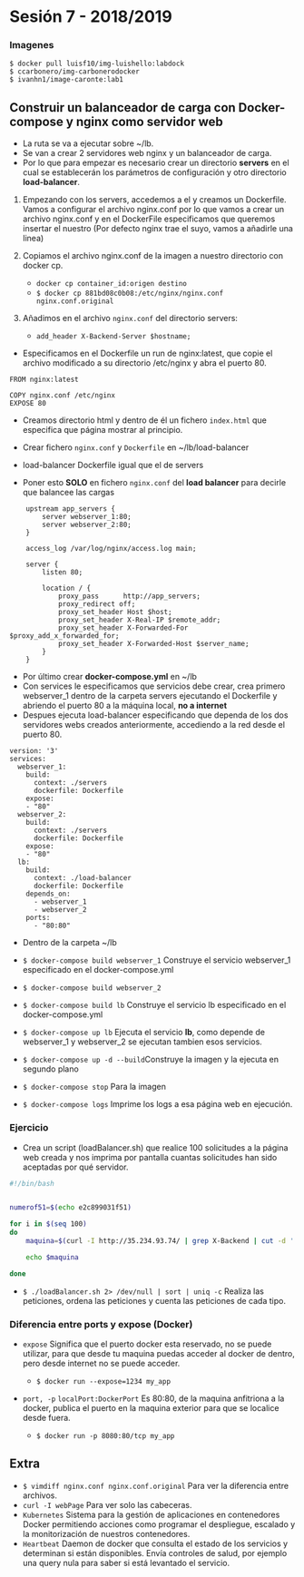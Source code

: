 # Sesión 7 - 2018/2019


### Imagenes
```
$ docker pull luisf10/img-luishello:labdock
$ ccarbonero/img-carbonerodocker
$ ivanhn1/image-caronte:lab1
```


## Construir un balanceador de carga con Docker-compose y nginx como servidor web

- La ruta se va a ejecutar sobre ~/lb.
- Se van a crear 2 servidores web nginx y un balanceador de carga.
- Por lo que para empezar es necesario crear un directorio __servers__ en el cual se establecerán los parámetros de configuración y otro directorio __load-balancer__.



1. Empezando con los servers, accedemos a el y creamos un Dockerfile. Vamos a configurar el archivo nginx.conf por lo que vamos a crear un archivo nginx.conf y en el DockerFile especificamos que queremos insertar el nuestro (Por defecto nginx trae el suyo, vamos a añadirle una linea)

2. Copiamos el archivo nginx.conf de la imagen a nuestro directorio con docker cp.
    * `docker cp container_id:origen destino`
    * `$ docker cp 881bd08c0b08:/etc/nginx/nginx.conf nginx.conf.original`

3. Añadimos en el archivo `nginx.conf` del directorio servers:
    - `add_header X-Backend-Server $hostname;`

- Especificamos en el Dockerfile un run de nginx:latest, que copie el archivo modificado a su directorio /etc/nginx y abra el puerto 80.

```
FROM nginx:latest

COPY nginx.conf /etc/nginx
EXPOSE 80
```

- Creamos directorio html y dentro de él un fichero `index.html` que especifica que página mostrar al principio.

- Crear fichero `nginx.conf` y `Dockerfile` en ~/lb/load-balancer

- load-balancer Dockerfile igual que el de servers

- Poner esto __SOLO__ en fichero `nginx.conf` del __load balancer__ para decirle que balancee las cargas

```
	upstream app_servers {
		server webserver_1:80;
		server webserver_2:80;
	}

	access_log /var/log/nginx/access.log main;

	server {
		listen 80;

		location / {
			proxy_pass		http://app_servers;
			proxy_redirect off;
			proxy_set_header Host $host;
			proxy_set_header X-Real-IP $remote_addr;
			proxy_set_header X-Forwarded-For $proxy_add_x_forwarded_for;
			proxy_set_header X-Forwarded-Host $server_name;
		}
	}
```

- Por último crear __docker-compose.yml__ en ~/lb
- Con services le especificamos que servicios debe crear, crea primero webserver_1 dentro de la carpeta servers ejecutando el Dockerfile y abriendo el puerto 80 a la máquina local, __no a internet__
- Despues ejecuta load-balancer especificando que dependa de los dos servidores webs creados anteriormente, accediendo a la red desde el puerto 80.

```
version: '3'
services:
  webserver_1:
    build:
      context: ./servers
      dockerfile: Dockerfile
    expose:
    - "80"
  webserver_2:
    build:
      context: ./servers
      dockerfile: Dockerfile
    expose:
    - "80"
  lb:
    build:
      context: ./load-balancer
      dockerfile: Dockerfile
    depends_on:
      - webserver_1
      - webserver_2
    ports:
      - "80:80"
```

- Dentro de la carpeta ~/lb

- `$ docker-compose build webserver_1` Construye el servicio webserver_1 especificado en el docker-compose.yml
- `$ docker-compose build webserver_2`
- `$ docker-compose build lb` Construye el servicio lb especificado en el docker-compose.yml

- `$ docker-compose up lb` Ejecuta el servicio __lb__, como depende de webserver_1 y webserver_2 se ejecutan tambien esos servicios.

- `$ docker-compose up -d --build`Construye la imagen y la ejecuta en segundo plano

- `$ docker-compose stop` Para la imagen
- `$ docker-compose logs` Imprime los logs a esa página web en ejecución.


### Ejercicio

- Crea un script (loadBalancer.sh) que realice 100 solicitudes a la página web creada y nos imprima por pantalla cuantas solicitudes han sido aceptadas por qué servidor.

```bash
#!/bin/bash


numerof51=$(echo e2c899031f51)

for i in $(seq 100)
do
	maquina=$(curl -I http://35.234.93.74/ | grep X-Backend | cut -d ':' -f 2 | tr -d ' ')

	echo $maquina

done

```

- `$ ./loadBalancer.sh 2> /dev/null | sort | uniq -c` Realiza las peticiones, ordena las peticiones y cuenta las peticiones de cada tipo.

### Diferencia entre ports y expose (Docker)

- `expose` Significa que el puerto docker esta reservado, no se puede utilizar, para que desde tu maquina puedas acceder al docker de dentro, pero desde internet no se puede acceder.
    - `$ docker run --expose=1234 my_app`

- `port, -p` `localPort:DockerPort` Es 80:80, de la maquina anfitriona a la docker, publica el puerto en la maquina exterior para que se localice desde fuera.
    - `$ docker run -p 8080:80/tcp my_app`



## Extra

- `$ vimdiff nginx.conf nginx.conf.original` Para ver la diferencia entre archivos.
- `curl -I webPage` Para ver solo las cabeceras.
- `Kubernetes` Sistema para la gestión de aplicaciones en contenedores Docker permitiendo acciones como programar el despliegue, escalado y la monitorización de nuestros contenedores.
- `Heartbeat` Daemon de docker que consulta el estado de los servicios y determinan si están disponibles. Envía controles de salud, por ejemplo una query nula para saber si está levantado el servicio.

